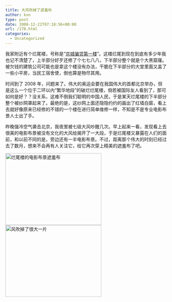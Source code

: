 ```yaml
---
title: 大风吹掉了遮羞布
author: kxn
type: post
date: 2008-12-21T07:18:56+00:00
url: /170.html
categories:
  - Uncategorized
---
```


我家附近有个烂尾楼，号称是“[京城骗贷第一楼][1]”。这楼烂尾到现在到底有多少年我也记不清楚了，上半部分好歹还修了个七七八八，下半部分整个就是个大黑窟窿。被欠钱的建筑公司可能也是拿这个楼没有办法，干脆在下半部分的大堂里面又盖了一些小平房，当民工宿舍使，倒也算是物尽其用。

时间到了 2008 年，问题来了。伟大的奥运会要在我国伟大的首都北京举办，但是这么一个位于二环以内“繁华地段”的破烂烂尾楼，倘若被国际友人看到了，那可如何是好？？没关系，这难不倒我们聪明的中国人民，于是某天烂尾楼的下半部分整个被纱网罩起来了。最绝的是，这纱网上面还隐隐约约的画出了红墙白窗，看上去就好像原来已经修的不错的一个楼在进行简单维修一样，不知是不是专业电影布景人士出了手。

昨晚强冷空气袭击北京，我夜里被七级大风吵醒几次。早上起来一看，发现看上去很美的电影布景被没有文化的大风给揭开了一大段，于是烂尾楼又暴露在人们的面前，和以前不同的是，旁边还有一半电影布景。不过，距离那个伟大的时刻已经过去了数月，想来不会再有人关注它，给它再次穿上精美的遮羞布了吧。

[<img loading="lazy" class="alignnone size-medium wp-image-171" title="烂尾楼的电影布景遮羞布" src="http://blog.kangkang.net/wp-content/uploads/2008/12/img_1369-300x225.jpg" alt="烂尾楼的电影布景遮羞布" width="300" height="225" />][2] [<img loading="lazy" class="alignnone size-medium wp-image-172" title="风吹掉了很大一片" src="http://blog.kangkang.net/wp-content/uploads/2008/12/img_1371-300x225.jpg" alt="风吹掉了很大一片" width="300" height="225" />][3]

[1]: http://www.google.cn/search?hl=zh-CN&newwindow=1&q=%E4%BA%AC%E5%9F%8E%E6%9C%80%E5%A4%A7%E9%AA%97%E8%B4%B7%E7%83%82%E5%B0%BE%E6%A5%BC&btnG=Google+%E6%90%9C%E7%B4%A2&meta=&aq=f&oq=
[2]: http://blog.kangkang.net/wp-content/uploads/2008/12/img_1369.jpg
[3]: http://blog.kangkang.net/wp-content/uploads/2008/12/img_1371.jpg
